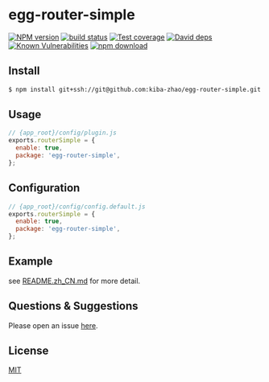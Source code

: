 # egg-router-simple

[![NPM version][npm-image]][npm-url]
[![build status][travis-image]][travis-url]
[![Test coverage][codecov-image]][codecov-url]
[![David deps][david-image]][david-url]
[![Known Vulnerabilities][snyk-image]][snyk-url]
[![npm download][download-image]][download-url]

[npm-image]: https://img.shields.io/npm/v/egg-router-simple.svg?style=flat-square
[npm-url]: https://npmjs.org/package/egg-router-simple
[travis-image]: https://img.shields.io/travis/eggjs/egg-router-simple.svg?style=flat-square
[travis-url]: https://travis-ci.org/eggjs/egg-router-simple
[codecov-image]: https://img.shields.io/codecov/c/github/eggjs/egg-router-simple.svg?style=flat-square
[codecov-url]: https://codecov.io/github/eggjs/egg-router-simple?branch=master
[david-image]: https://img.shields.io/david/eggjs/egg-router-simple.svg?style=flat-square
[david-url]: https://david-dm.org/eggjs/egg-router-simple
[snyk-image]: https://snyk.io/test/npm/egg-router-simple/badge.svg?style=flat-square
[snyk-url]: https://snyk.io/test/npm/egg-router-simple
[download-image]: https://img.shields.io/npm/dm/egg-router-simple.svg?style=flat-square
[download-url]: https://npmjs.org/package/egg-router-simple

<!--
Description here.
-->

## Install

```bash
$ npm install git+ssh://git@github.com:kiba-zhao/egg-router-simple.git --save
```

## Usage

```js
// {app_root}/config/plugin.js
exports.routerSimple = {
  enable: true,
  package: 'egg-router-simple',
};
```

## Configuration

```js
// {app_root}/config/config.default.js
exports.routerSimple = {
  enable: true,
  package: 'egg-router-simple',
};
```

## Example

see [README.zh_CN.md](README.zh_CN.md) for more detail.

## Questions & Suggestions

Please open an issue [here](https://github.com/kiba-zhao/egg-router-simple/issues).

## License

[MIT](LICENSE)
